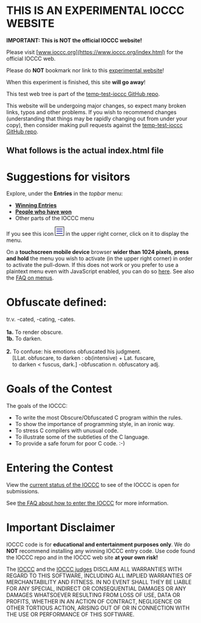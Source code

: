 <!-- XXX - This entire section goes away during the final stages of the Great Fork Merge -->
# THIS IS AN EXPERIMENTAL IOCCC WEBSITE

**IMPORTANT: This is NOT the official IOCCC website!**

Please visit [www.ioccc.org](https://www.ioccc.org/index.html) for the official IOCCC web.

Please do **NOT** bookmark nor link to this [experimental website](https://ioccc-src.github.io/temp-test-ioccc/)!

When this experiment is finished, this site **will go away**!

This test web tree is part of the [temp-test-ioccc GitHub repo](https://github.com/ioccc-src/temp-test-ioccc).

This website will be undergoing major changes, so expect many broken links, typos and other problems.
If you wish to recommend changes (understanding that things may be rapidly changing out from under your copy),
then consider making pull requests against the [temp-test-ioccc GitHub repo](https://github.com/ioccc-src/temp-test-ioccc).

## What follows is the actual index.html file

<!-- XXX - remove down to here in the final stages of the Great Fork Merge -->
# Suggestions for visitors

Explore, under the **Entries** in the _topbar_ menu:

* **[Winning Entries](years.html)**
* **[People who have won](authors.html)**
* Other parts of the IOCCC menu

If you see this icon <a href="nojs-menu.html"> <img src="png/hamburger-icon-open.png"
     alt="hambuger-style menu icon"
      width=24 height=24></a> in the upper right corner, click on it to display the menu.

On a **touchscreen mobile device** browser **wider than 1024 pixels**,
**press and hold** the menu you wish to activate (in the upper right corner) in
order to activate the pull-down. If this does not work or you prefer to use a
plaintext menu even with JavaScript enabled, you can do so
[here](nojs-menu.html). See also the [FAQ on menus](faq.html#menus).


# Obfuscate defined:

tr.v. -cated, -cating, -cates.
<BR><BR>
**1a.** To render obscure.<BR>
**1b.** To darken.
<BR><BR>
**2.** To confuse: his emotions obfuscated his judgment.<BR>
&nbsp;&nbsp;&nbsp;&nbsp;[LLat. obfuscare, to darken : ob(intensive) + Lat. fuscare,<BR>
&nbsp;&nbsp;&nbsp;&nbsp;to darken &lt; fuscus, dark.] -obfuscation n. obfuscatory adj.


# Goals of the Contest

The goals of the IOCCC:

*  To write the most Obscure/Obfuscated C program within the rules.
*  To show the importance of programming style, in an ironic way.
*  To stress C compilers with unusual code.
*  To illustrate some of the subtleties of the C language.
*  To provide a safe forum for poor C code. :-)


# Entering the Contest

View the [current status of the IOCCC](status.html) to see of the IOCCC is open for submissions.

See [the FAQ about how to enter the IOCCC](faq.html#submit) for more information.


# Important Disclaimer

IOCCC code is for **educational and entertainment purposes only**. We do **NOT** recommend installing any winning IOCCC entry code. Use code found the IOCCC repo and in the IOCCC web site **at your own risk!**

The [IOCCC](index.html) and the [IOCCC judges](judges.html) DISCLAIM ALL WARRANTIES WITH REGARD TO THIS SOFTWARE, INCLUDING ALL IMPLIED WARRANTIES OF MERCHANTABILITY AND FITNESS. IN NO EVENT SHALL THEY BE LIABLE FOR ANY SPECIAL, INDIRECT OR CONSEQUENTIAL DAMAGES OR ANY DAMAGES WHATSOEVER RESULTING FROM LOSS OF USE, DATA OR PROFITS, WHETHER IN AN ACTION OF CONTRACT, NEGLIGENCE OR OTHER TORTIOUS ACTION, ARISING OUT OF OR IN CONNECTION WITH THE USE OR PERFORMANCE OF THIS SOFTWARE.


<!--

    Copyright © 1984-2024 by Landon Curt Noll. All Rights Reserved.

    You are free to share and adapt this file under the terms of this license:

        Creative Commons Attribution-ShareAlike 4.0 International (CC BY-SA 4.0)

    For more information, see:

        https://creativecommons.org/licenses/by-sa/4.0/

-->
